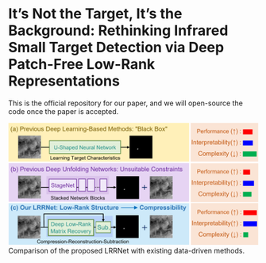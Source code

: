 # It’s Not the Target, It’s the Background: Rethinking Infrared Small Target Detection via Deep Patch-Free Low-Rank Representations

This is the official repository for our paper, and we will open-source the code once the paper is accepted.

![Comparison of the proposed LRRNet with existing data-driven methods.](https://github.com/HaLongbao/LRRNet/blob/main/teaser.png)
Comparison of the proposed LRRNet with existing data-driven methods.
